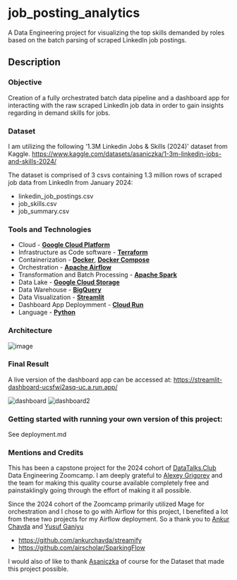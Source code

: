 # job_posting_analytics

A Data Engineering project for visualizing the top skills demanded by roles based on the batch parsing of scraped LinkedIn job postings.

## Description

### Objective

Creation of a fully orchestrated batch data pipeline and a dashboard app for interacting with the raw scraped LinkedIn job data in order to gain insights regarding in demand skills for jobs.

### Dataset

I am utilizing the following '1.3M Linkedin Jobs & Skills (2024)' dataset from Kaggle. https://www.kaggle.com/datasets/asaniczka/1-3m-linkedin-jobs-and-skills-2024/

The dataset is comprised of 3 csvs containing 1.3 million rows of scraped job data from LinkedIn from January 2024:

- linkedin_job_postings.csv
- job_skills.csv
- job_summary.csv

### Tools and Technologies

- Cloud - [**Google Cloud Platform**](https://cloud.google.com)
- Infrastructure as Code software - [**Terraform**](https://www.terraform.io)
- Containerization - [**Docker**](https://www.docker.com), [**Docker Compose**](https://docs.docker.com/compose/)
- Orchestration - [**Apache Airflow**](https://airflow.apache.org)
- Transformation and Batch Processing - [**Apache Spark**](https://spark.apache.org/)
- Data Lake - [**Google Cloud Storage**](https://cloud.google.com/storage)
- Data Warehouse - [**BigQuery**](https://cloud.google.com/bigquery)
- Data Visualization - [**Streamlit**](https://streamlit.io/)
- Dashboard App Deploymment - [**Cloud Run**](https://cloud.google.com/run)
- Language - [**Python**](https://www.python.org)

### Architecture
![image](https://github.com/mar1-k/job_posting_analytics/assets/14811869/48bfa625-95a7-4d89-8aed-4ef23114fe1f)

### Final Result

A live version of the dashboard app can be accessed at: https://streamlit-dashboard-ucsfwi2asq-uc.a.run.app/

![dashboard](https://github.com/mar1-k/job_posting_analytics/assets/14811869/b346893f-caa0-460b-ab7c-f63c2e7fb956)
![dashboard2](https://github.com/mar1-k/job_posting_analytics/assets/14811869/8eca8846-8f38-4501-9ec1-0373194e50a0)


### Getting started with running your own version of this project:

See deployment.md

### Mentions and Credits

This has been a capstone project for the 2024 cohort of [DataTalks.Club](https://datatalks.club) Data Engineering Zoomcamp. I am deeply grateful to [Alexey Grigorev](https://github.com/alexeygrigorev) and the team for making this quality course available completely free and painstaklingly going through the effort of making it all possible. 

Since the 2024 cohort of the Zoomcamp primarily utilized Mage for orchestration and I chose to go with Airflow for this project, I benefited a lot from these two projects for my Airflow deployment. So a thank you to [Ankur Chavda](https://github.com/ankurchavda/) and [Yusuf Ganiyu](https://github.com/airscholar)
- https://github.com/ankurchavda/streamify
- https://github.com/airscholar/SparkingFlow

I would also of like to thank [Asaniczka](https://www.kaggle.com/asaniczka) of course for the Dataset that made this project possible.
